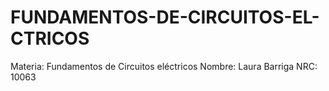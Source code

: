 # FUNDAMENTOS-DE-CIRCUITOS-EL-CTRICOS
Materia: Fundamentos de Circuitos eléctricos
Nombre: Laura Barriga 
NRC: 10063 
